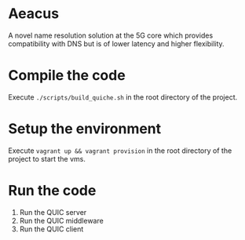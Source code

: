 Aeacus
===

A novel name resolution solution at the 5G core which provides compatibility with DNS but is of lower latency and higher flexibility. 


Compile the code
===
Execute `./scripts/build_quiche.sh` in the root directory of the project.


Setup the environment
===
Execute `vagrant up && vagrant provision` in the root directory of the project to start the vms.



Run the code
===

1. Run the QUIC server
2. Run the QUIC middleware
3. Run the QUIC client

